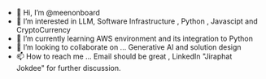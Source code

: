 - 👋 Hi, I’m @meenonboard
- 👀 I’m interested in LLM, Software Infrastructure , Python , Javascipt and CryptoCurrency
- 🌱 I’m currently learning AWS environment and its integration to Python
- 💞️ I’m looking to collaborate on ... Generative AI and solution design
- 📫 How to reach me ... Email should be great , LinkedIn "Jiraphat Jokdee" for further discussion.

<!---
meenonboard/meenonboard is a ✨ special ✨ repository because its `README.md` (this file) appears on your GitHub profile.
You can click the Preview link to take a look at your changes.
--->
